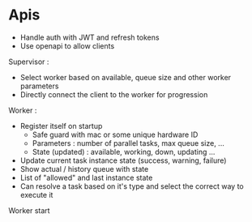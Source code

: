 # Apis

- Handle auth with JWT and refresh tokens
- Use openapi to allow clients

Supervisor :
- Select worker based on available, queue size and other worker parameters
- Directly connect the client to the worker for progression 

Worker :
- Register itself on startup
    - Safe guard with mac or some unique hardware ID
    - Parameters : number of parallel tasks, max queue size, ...
    - State (updated) : available, working, down, updating ...
- Update current task instance state (success, warning, failure)
- Show actual / history queue with state
- List of "allowed"  and last instance state
- Can resolve a task based on it's type and select the correct way to execute it

Worker start